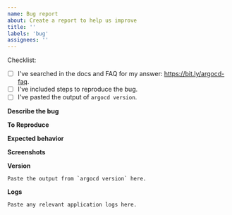 ```yaml
---
name: Bug report
about: Create a report to help us improve
title: ''
labels: 'bug'
assignees: ''
---
```


<!-- If you are trying to resolve an environment-specific issue or have a one-off question about the edge case that does not require a feature, then please consider asking a question in argocd slack [channel](https://argoproj.github.io/community/join-slack). -->

Checklist:

* [ ] I've searched in the docs and FAQ for my answer: https://bit.ly/argocd-faq.
* [ ] I've included steps to reproduce the bug.
* [ ] I've pasted the output of `argocd version`.

**Describe the bug**

<!-- A clear and concise description of what the bug is. -->

**To Reproduce**

<!-- A list of the steps required to reproduce the issue. Best of all, give us the URL to a repository that exhibits this issue. -->

**Expected behavior**

<!-- A clear and concise description of what you expected to happen. -->

**Screenshots**

<!-- If applicable, add screenshots to help explain your problem. -->

**Version**

```shell
Paste the output from `argocd version` here.
```

**Logs**

```
Paste any relevant application logs here.
```